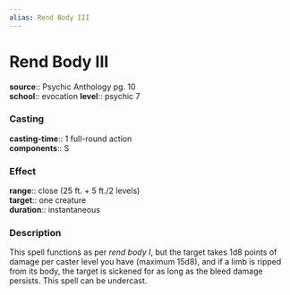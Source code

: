 ```yaml
---
alias: Rend Body III
---
```


# Rend Body III 

**source**:: Psychic Anthology pg. 10  
**school**:: evocation
**level**:: psychic 7

### Casting 

**casting-time**:: 1 full-round action  
**components**:: S

### Effect 

**range**:: close (25 ft. + 5 ft./2 levels)  
**target**:: one creature  
**duration**:: instantaneous

### Description 

This spell functions as per *rend body I*, but the target takes 1d8 points of damage per caster level you have (maximum 15d8), and if a limb is ripped from its body, the target is sickened for as long as the bleed damage persists. This spell can be undercast.

